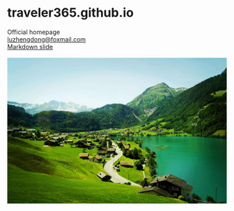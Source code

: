 # traveler365.github.io
Official homepage\
<luzhengdong@foxmail.com>\
[Markdown slide](slide.html)\
<audio src="Come-On.mp3"></audio>\
![图片](swiss_scenery.jpeg "swiss scenery")  
